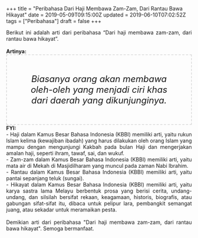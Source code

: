 +++
title = "Peribahasa Dari Haji Membawa Zam-Zam, Dari Rantau Bawa Hikayat"
date = 2019-05-09T09:15:00Z
updated = 2019-06-10T07:02:52Z
tags = ["Peribahasa"]
draft = false
+++

<div dir="ltr" style="text-align: left;" trbidi="on"><div style="text-align: justify;">Berikut ini adalah arti dari peribahasa “Dari haji membawa zam-zam, dari rantau bawa hikayat”.</div><br /><div style="text-align: justify;"><b>Artinya:</b></div><div style="border: 2px dashed #ddd; font-size: 24px; height: auto; margin: 0 auto; padding: 50px; text-align: center; width: auto;"><i>Biasanya orang akan membawa oleh-oleh yang menjadi ciri khas dari daerah yang dikunjunginya.</i></div><div style="text-align: justify;"><b>FYI:</b><br />- Haji dalam Kamus Besar Bahasa Indonesia (KBBI) memiliki arti, yaitu rukun Islam kelima (kewajiban ibadah) yang harus dilakukan oleh orang Islam yang mampu dengan mengunjungi Kakbah pada bulan Haji dan mengerjakan amalan haji, seperti ihram, tawaf, sai, dan wukuf.<br />- Zam-zam dalam Kamus Besar Bahasa Indonesia (KBBI) memiliki arti, yaitu mata air di Mekah di Masjidilharam yang muncul pada zaman Nabi Ibrahim.<br />- Rantau dalam Kamus Besar Bahasa Indonesia (KBBI) memiliki arti, yaitu pantai sepanjang teluk (sungai).<br />- Hikayat dalam Kamus Besar Bahasa Indonesia (KBBI) memiliki arti, yaitu karya sastra lama Melayu berbentuk prosa yang berisi cerita, undang-undang, dan silsilah bersifat rekaan, keagamaan, historis, biografis, atau gabungan sifat-sifat itu, dibaca untuk pelipur lara, pembangkit semangat juang, atau sekadar untuk meramaikan pesta.<br /><br /></div><div style="text-align: justify;">Demikian arti dari peribahasa "Dari haji membawa zam-zam, dari rantau bawa hikayat". Semoga bermanfaat.</div></div>
